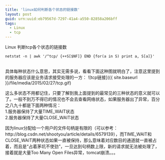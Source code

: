 ```yaml
---
title: 'linux如何判断各个状态的链接数'
layout: post
guid: urn:uuid:eb79567d-7297-41a4-a550-82858a206bff
tags: 
  - Linux
  - tcp
---
```


Linux 判断tcp各个状态的链接数<br/>
```
netstat -n | awk '/^tcp/ {++S[$NF]} END {for(a in S) print a, S[a]}'
```
<br/>
具体每种状态什么意思，其实无需多说，看看下面这种图就明白了，注意这里提到的服务器应该是业务请求接受处理的一方：
![tcp链接]({{ site.baseurl }}/file/media/2015/02/27/tcp.gif)
<p>
这么多状态不用都记住，只要了解到我上面提到的最常见的三种状态的意义就可以了。一般不到万不得已的情况也不会去查看网络状态，如果服务器出了异常，百分之八九十都是下面两种情况：
<br/>
1.服务器保持了大量TIME_WAIT状态<br/>
2.服务器保持了大量CLOSE_WAIT状态
</p>
<p>
因为linux分配给一个用户的文件句柄是有限的（可以参考：http://blog.csdn.net/shootyou/article/details/6579139），而TIME_WAIT和CLOSE_WAIT两种状态如果一直被保持，那么意味着对应数目的通道就一直被占着，而且是“占着茅坑不使劲”，一旦达到句柄数上限，新的请求就无法被处理了，接着就是大量Too Many Open Files异常，tomcat崩溃。。。
</p>

